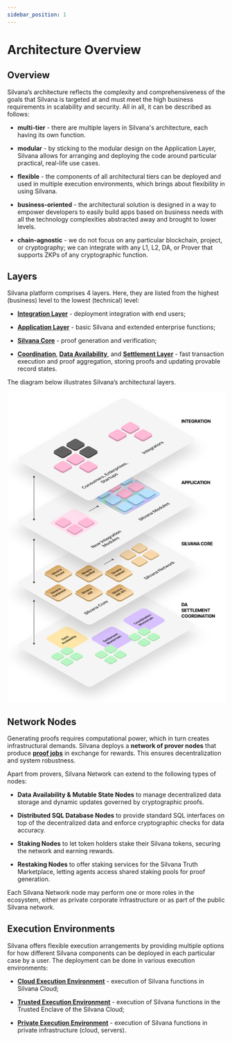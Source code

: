 ```yaml
---
sidebar_position: 1
---
```


# Architecture Overview

## Overview

Silvana’s architecture reflects the complexity and comprehensiveness of the goals that Silvana is targeted at and must meet the high business requirements in scalability and security. All in all, it can be described as follows:

* **multi-tier** - there are multiple layers in Silvana's architecture, each having its own function.

* **modular** - by sticking to the modular design on the Application Layer, Silvana allows for arranging and deploying the code around particular practical, real-life use cases.

* **flexible** - the components of all architectural tiers can be deployed and used in multiple execution environments, which brings about flexibility in using Silvana.

* **business-oriented** - the architectural solution is designed in a way to empower developers to easily build apps based on business needs with all the technology complexities abstracted away and brought to lower levels.

* **chain-agnostic** - we do not focus on any particular blockchain, project, or cryptography; we can integrate with any L1, L2, DA, or Prover that supports ZKPs of any cryptographic function.

## Layers

Silvana platform comprises 4 layers. Here, they are listed from the highest (business) level to the lowest (technical) level: 

* [**Integration Layer**](/Documentation/architecture/Layers/integration-layer) - deployment integration with end users;

* [**Application Layer**](/Documentation/architecture/Layers/application-layer) - basic Silvana and extended enterprise functions;

* [**Silvana Core**](/Documentation/architecture/silvana-core/) - proof generation and verification;

* [**Coordination**](/Documentation/architecture/Layers/coordination-layer), [**Data Availability**](/Documentation/architecture/Layers/data-availability-layer), and [**Settlement Layer**](/Documentation/architecture/Layers/settlement-layer) - fast transaction execution and proof aggregation, storing proofs and updating provable record states.

The diagram below illustrates Silvana’s architectural layers.

![Silvana Architecture](./img/silvana-architecture.png)

## Network Nodes

Generating proofs requires computational power, which in turn creates infrastructural demands. Silvana deploys a **network of prover nodes** that produce [**proof jobs**](/Documentation/glossary#proof-job) in exchange for rewards. This ensures decentralization and system robustness.

Apart from provers, Silvana Network can extend to the following types of nodes:

* **Data Availability & Mutable State Nodes** to manage decentralized data storage and dynamic updates governed by cryptographic proofs.

* **Distributed SQL Database Nodes** to provide standard SQL interfaces on top of the decentralized data and enforce cryptographic checks for data accuracy.

* **Staking Nodes** to let token holders stake their Silvana tokens, securing the network and earning rewards.

* **Restaking Nodes** to offer staking services for the Silvana Truth Marketplace, letting agents access shared staking pools for proof generation.

Each Silvana Network node may perform one or more roles in the ecosystem, either as private corporate infrastructure or as part of the public Silvana network.

## Execution Environments

Silvana offers flexible execution arrangements by providing multiple options for how different Silvana components can be deployed in each particular case by a user. The deployment can be done in various execution environments:

* [**Cloud Execution Environment**](/Documentation/Deployment/deployment-environments#cloud-execution-environment-cxe) - execution of Silvana functions in Silvana Cloud;

* [**Trusted Execution Environment**](/Documentation/Deployment/deployment-environments#trusted-execution-environment-tee) - execution of Silvana functions in the Trusted Enclave of the Silvana Cloud;

* [**Private Execution Environment**](/Documentation/Deployment/deployment-environments#private-execution-environment-pxe) - execution of Silvana functions in private infrastructure (cloud, servers).